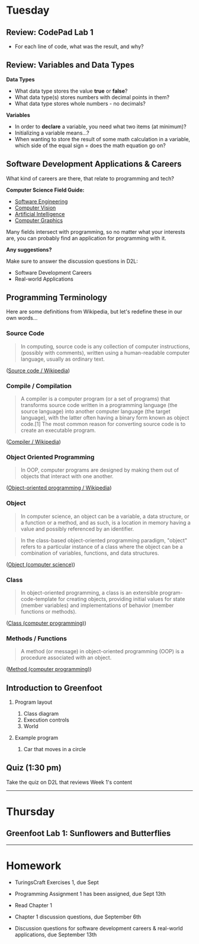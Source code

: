 # Tuesday

## Review: CodePad Lab 1

* For each line of code, what was the result, and why?


## Review: Variables and Data Types

**Data Types**

* What data type stores the value **true** or **false**?
* What data type(s) stores numbers with decimal points in them?
* What data type stores whole numbers - no decimals?

**Variables**

* In order to **declare** a variable, you need what two items (at minimum)?
* Initializing a variable means...?
* When wanting to store the result of some math calculation in a variable, which side of the equal sign =
    does the math equation go on?


## Software Development Applications & Careers

What kind of careers are there, that relate to programming and tech?

**Computer Science Field Guide:**

* [Software Engineering](https://www.youtube.com/watch?v=ZNMbEbz2dys)
* [Computer Vision](https://www.youtube.com/watch?v=bE2u5trQAHM)
* [Artificial Intelligence](https://www.youtube.com/watch?v=ia-oYtacJHE)
* [Computer Graphics](https://www.youtube.com/watch?v=5kuoRjgfCls)

Many fields intersect with programming, so no matter what your interests are,
you can probably find an application for programming with it.

**Any suggestions?**

Make sure to answer the discussion questions in D2L:

* Software Development Careers
* Real-world Applications


## Programming Terminology

Here are some definitions from Wikipedia, but let's redefine
these in our own words...

### Source Code

> In computing, source code is any collection of computer instructions, (possibly with comments), written using a human-readable computer language, usually as ordinary text.

([Source code / Wikipedia](https://en.wikipedia.org/wiki/Source_code))

### Compile / Compilation

> A compiler is a computer program (or a set of programs) that transforms source code written in a programming language (the source language) into another computer language (the target language), with the latter often having a binary form known as object code.[1] The most common reason for converting source code is to create an executable program.

([Compiler / Wikipedia](https://en.wikipedia.org/wiki/Compiler))

### Object Oriented Programming

> In OOP, computer programs are designed by making them out of objects that interact with one another.

([Object-oriented programming / Wikipedia](https://en.wikipedia.org/wiki/Object-oriented_programming))

### Object

> In computer science, an object can be a variable, a data structure, or a function or a method, and as such, is a location in memory having a value and possibly referenced by an identifier.

> In the class-based object-oriented programming paradigm, "object" refers to a particular instance of a class where the object can be a combination of variables, functions, and data structures.

([Object (computer science)](https://en.wikipedia.org/wiki/Object_%28computer_science%29))

### Class

> In object-oriented programming, a class is an extensible program-code-template for creating objects, providing initial values for state (member variables) and implementations of behavior (member functions or methods).

([Class (computer programming)](https://en.wikipedia.org/wiki/Class_%28computer_programming%29))

### Methods / Functions

> A method (or message) in object-oriented programming (OOP) is a procedure associated with an object.

([Method (computer programming)](https://en.wikipedia.org/wiki/Method_%28computer_programming%29))


## Introduction to Greenfoot

1. Program layout
    1. Class diagram
    2. Execution controls
    3. World
    
2. Example program
    1. Car that moves in a circle


## Quiz (1:30 pm)

Take the quiz on D2L that reviews Week 1's content

---

# Thursday

## Greenfoot Lab 1: Sunflowers and Butterflies

---

# Homework

* TuringsCraft Exercises 1, due Sept 

* Programming Assignment 1 has been assigned, due Sept 13th

* Read Chapter 1

* Chapter 1 discussion questions, due September 6th

* Discussion questions for software development careers & real-world
    applications, due September 13th
